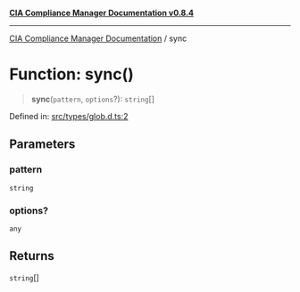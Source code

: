 [**CIA Compliance Manager Documentation v0.8.4**](../README.md)

***

[CIA Compliance Manager Documentation](../globals.md) / sync

# Function: sync()

> **sync**(`pattern`, `options`?): `string`[]

Defined in: [src/types/glob.d.ts:2](https://github.com/Hack23/cia-compliance-manager/blob/a6d8d6a2cab2160940b9a047208c12088d7e02cf/src/types/glob.d.ts#L2)

## Parameters

### pattern

`string`

### options?

`any`

## Returns

`string`[]
